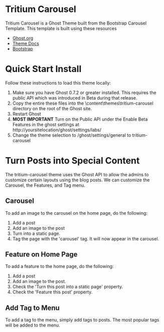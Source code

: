 Tritium Carousel
=======

Tritium Carousel is a Ghost Theme built from the Bootstrap Carousel Template. This template is built using these resources

- [Ghost.org](https://ghost.org)
- [Theme Docs](http://themes.ghost.org)
- [Bootstrap](http://getboostrap.com)

# Quick Start Install

Follow these instructions to load this theme locally:
1. Make sure you have Ghost 0.7.2 or greater installed. This requires the public API which was introduced in Beta during that release.
2. Copy the entire these files into the \content\themes\tritium-carousel directory on the root of the Ghost site.
3. Restart Ghost
4. **MOST IMPORTANT** Turn on the Public API under the Enable Beta Features in the ghost settings at http://yoursitelocation/ghost/settings/labs/
5. Change the theme selection to /ghost/settings/general to tritium-carousel

# Turn Posts into Special Content
The tritium-carousel theme uses the Ghost API to allow the admins to customize certain layouts using the blog posts. We can customize the Carousel, the Features, and Tag menu.

## Carousel
To add an image to the carousel on the home page, do the following:
1. Add a post
2. Add an image to the post
3. Turn into a static page.
4. Tag the page with the 'carousel' tag.
It will now appear in the carousel.

## Feature on Home Page
To add a feature to the home page, do the following:
1. Add a post
2. Add an image to the post.
3. Check the 'Turn this post into a static page' property.
4. Check the 'Feature this post' property.

## Add Tag to Menu
To add a tag to the menu, simply add tags to posts. The most popular tags will be added to the menu.
